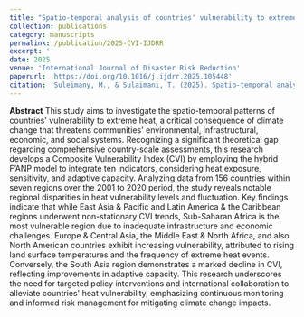 ```yaml
---
title: "Spatio-temporal analysis of countries' vulnerability to extreme heat, using the hybrid F’ANP model"
collection: publications
category: manuscripts
permalink: /publication/2025-CVI-IJDRR
excerpt: ''
date: 2025
venue: 'International Journal of Disaster Risk Reduction'
paperurl: 'https://doi.org/10.1016/j.ijdrr.2025.105448'
citation: 'Suleimany, M., & Sulaimani, T. (2025). Spatio-temporal analysis of countries’ vulnerability to extreme heat, using the hybrid F’ANP model. International Journal of Disaster Risk Reduction. DOI: 10.1016/j.ijdrr.2025.105448'
---
```


**Abstract**
This study aims to investigate the spatio-temporal patterns of countries' vulnerability to extreme heat, a critical consequence of climate change that threatens communities' environmental, infrastructural, economic, and social systems. Recognizing a significant theoretical gap regarding comprehensive country-scale assessments, this research develops a Composite Vulnerability Index (CVI) by employing the hybrid F’ANP model to integrate ten indicators, considering heat exposure, sensitivity, and adaptive capacity. Analyzing data from 156 countries within seven regions over the 2001 to 2020 period, the study reveals notable regional disparities in heat vulnerability levels and fluctuation. Key findings indicate that while East Asia & Pacific and Latin America & the Caribbean regions underwent non-stationary CVI trends, Sub-Saharan Africa is the most vulnerable region due to inadequate infrastructure and economic challenges. Europe & Central Asia, the Middle East & North Africa, and also North American countries exhibit increasing vulnerability, attributed to rising land surface temperatures and the frequency of extreme heat events. Conversely, the South Asia region demonstrates a marked decline in CVI, reflecting improvements in adaptive capacity. This research underscores the need for targeted policy interventions and international collaboration to alleviate countries' heat vulnerability, emphasizing continuous monitoring and informed risk management for mitigating climate change impacts.

